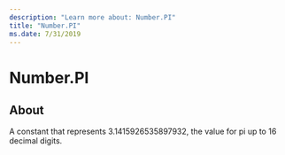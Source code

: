 ```yaml
---
description: "Learn more about: Number.PI"
title: "Number.PI"
ms.date: 7/31/2019
---
```

# Number.PI

  
## About  
A constant that represents 3.1415926535897932, the value for pi up to 16 decimal digits.  
